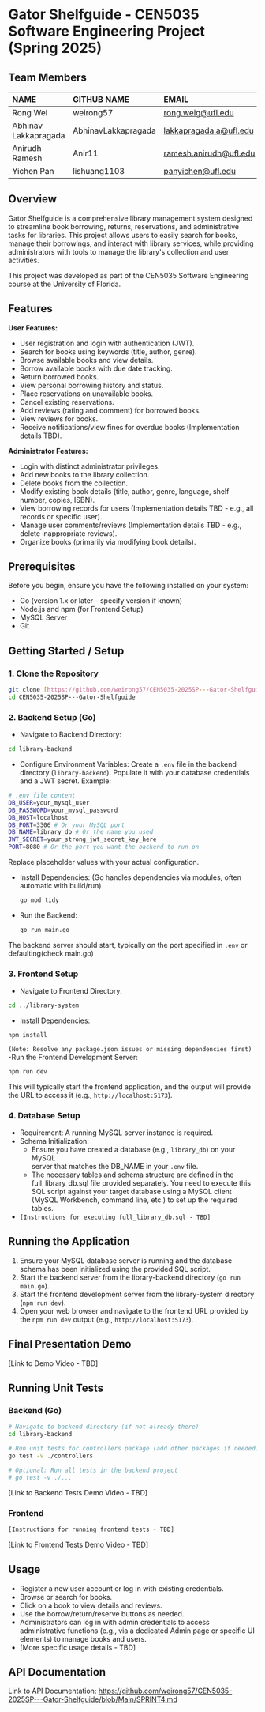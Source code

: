 # Gator Shelfguide - CEN5035 Software Engineering Project (Spring 2025)

## Team Members

| NAME                  | GITHUB NAME     | EMAIL                     |
| :-------------------- | :-------------- | :------------------------ |
| Rong Wei              | weirong57       | rong.weig@ufl.edu         |
| Abhinav Lakkapragada  | AbhinavLakkapragada | lakkapragada.a@ufl.edu    |
| Anirudh Ramesh        | Anir11          | ramesh.anirudh@ufl.edu    |
| Yichen Pan            | lishuang1103    | panyichen@ufl.edu         |

## Overview

Gator Shelfguide is a comprehensive library management system designed to streamline book borrowing, returns, reservations, and administrative tasks for libraries. This project allows users to easily search for books, manage their borrowings, and interact with library services, while providing administrators with tools to manage the library's collection and user activities.

This project was developed as part of the CEN5035 Software Engineering course at the University of Florida.

## Features

**User Features:**
* User registration and login with authentication (JWT).
* Search for books using keywords (title, author, genre).
* Browse available books and view details.
* Borrow available books with due date tracking.
* Return borrowed books.
* View personal borrowing history and status.
* Place reservations on unavailable books.
* Cancel existing reservations.
* Add reviews (rating and comment) for borrowed books.
* View reviews for books.
* Receive notifications/view fines for overdue books (Implementation details TBD).

**Administrator Features:**
* Login with distinct administrator privileges.
* Add new books to the library collection.
* Delete books from the collection.
* Modify existing book details (title, author, genre, language, shelf number, copies, ISBN).
* View borrowing records for users (Implementation details TBD - e.g., all records or specific user).
* Manage user comments/reviews (Implementation details TBD - e.g., delete inappropriate reviews).
* Organize books (primarily via modifying book details).

## Prerequisites

Before you begin, ensure you have the following installed on your system:

* Go (version 1.x or later - specify version if known)
* Node.js and npm (for Frontend Setup)
* MySQL Server
* Git

## Getting Started / Setup

### 1. Clone the Repository

```bash
git clone [https://github.com/weirong57/CEN5035-2025SP---Gator-Shelfguide.git](https://github.com/weirong57/CEN5035-2025SP---Gator-Shelfguide.git)
cd CEN5035-2025SP---Gator-Shelfguide
```

### 2. Backend Setup (Go)
- Navigate to Backend Directory:
```bash
cd library-backend
```
- Configure Environment Variables:
Create a `.env` file in the backend directory (`library-backend`). Populate it with your database credentials and a JWT secret. Example:

```bash
# .env file content
DB_USER=your_mysql_user
DB_PASSWORD=your_mysql_password
DB_HOST=localhost 
DB_PORT=3306 # Or your MySQL port
DB_NAME=library_db # Or the name you used
JWT_SECRET=your_strong_jwt_secret_key_here 
PORT=8080 # Or the port you want the backend to run on
```
Replace placeholder values with your actual configuration.
- Install Dependencies: (Go handles dependencies via modules, often automatic with build/run)
  ```bash
  go mod tidy
  ```
- Run the Backend:
  ```bash
  go run main.go
  ```
The backend server should start, typically on the port specified in `.env` 
or defaulting(check main.go)

### 3. Frontend Setup
- Navigate to Frontend Directory:
```bash
cd ../library-system
```
- Install Dependencies:
```bash
npm install
```
`(Note: Resolve any package.json issues or missing dependencies first)`
-Run the Frontend Development Server:
```bash
npm run dev
```
This will typically start the frontend application, and the output will provide the URL to access it (e.g., `http://localhost:5173`).

### 4. Database Setup
- Requirement: A running MySQL server instance is required.
- Schema Initialization:
  - Ensure you have created a database (e.g., `library_db`) on your MySQL   
    server that matches the DB_NAME in your `.env` file.
  - The necessary tables and schema structure are defined in the     
    full_library_db.sql file provided separately. You need to execute this 
    SQL script against your target database using a MySQL client (MySQL 
    Workbench, command line, etc.) to set up the required tables.
- `[Instructions for executing full_library_db.sql - TBD]`

## Running the Application
1. Ensure your MySQL database server is running and the database schema has 
   been initialized using the provided SQL script.
2. Start the backend server from the library-backend directory (`go run 
   main.go`).
3. Start the frontend development server from the library-system directory 
   (`npm run dev`).
4. Open your web browser and navigate to the frontend URL provided by the 
   `npm run dev` output (e.g., `http://localhost:5173`).

## Final Presentation Demo
[Link to Demo Video - TBD]

## Running Unit Tests

### Backend (Go)
```bash
# Navigate to backend directory (if not already there)
cd library-backend

# Run unit tests for controllers package (add other packages if needed)
go test -v ./controllers

# Optional: Run all tests in the backend project
# go test -v ./...
```

[Link to Backend Tests Demo Video - TBD]

### Frontend
```bash
[Instructions for running frontend tests - TBD]
```

[Link to Frontend Tests Demo Video - TBD]

## Usage
- Register a new user account or log in with existing credentials.
- Browse or search for books.
- Click on a book to view details and reviews.
- Use the borrow/return/reserve buttons as needed.
- Administrators can log in with admin credentials to access administrative 
  functions (e.g., via a dedicated Admin page or specific UI elements) to 
  manage books and users.
- [More specific usage details - TBD]

## API Documentation
Link to API Documentation:
https://github.com/weirong57/CEN5035-2025SP---Gator-Shelfguide/blob/Main/SPRINT4.md


     
